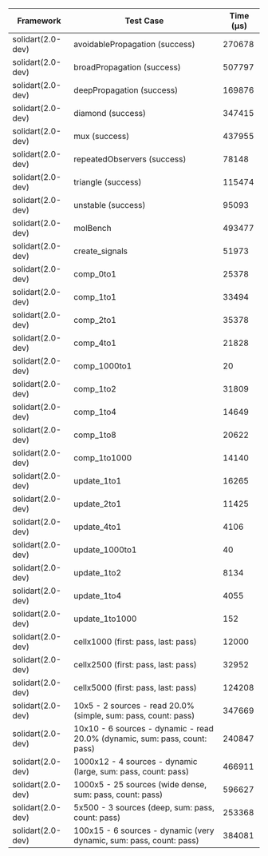 | Framework | Test Case | Time (μs) |
| --- | --- | --- |
| solidart(2.0-dev) | avoidablePropagation (success) | 270678 |
| solidart(2.0-dev) | broadPropagation (success) | 507797 |
| solidart(2.0-dev) | deepPropagation (success) | 169876 |
| solidart(2.0-dev) | diamond (success) | 347415 |
| solidart(2.0-dev) | mux (success) | 437955 |
| solidart(2.0-dev) | repeatedObservers (success) | 78148 |
| solidart(2.0-dev) | triangle (success) | 115474 |
| solidart(2.0-dev) | unstable (success) | 95093 |
| solidart(2.0-dev) | molBench | 493477 |
| solidart(2.0-dev) | create_signals | 51973 |
| solidart(2.0-dev) | comp_0to1 | 25378 |
| solidart(2.0-dev) | comp_1to1 | 33494 |
| solidart(2.0-dev) | comp_2to1 | 35378 |
| solidart(2.0-dev) | comp_4to1 | 21828 |
| solidart(2.0-dev) | comp_1000to1 | 20 |
| solidart(2.0-dev) | comp_1to2 | 31809 |
| solidart(2.0-dev) | comp_1to4 | 14649 |
| solidart(2.0-dev) | comp_1to8 | 20622 |
| solidart(2.0-dev) | comp_1to1000 | 14140 |
| solidart(2.0-dev) | update_1to1 | 16265 |
| solidart(2.0-dev) | update_2to1 | 11425 |
| solidart(2.0-dev) | update_4to1 | 4106 |
| solidart(2.0-dev) | update_1000to1 | 40 |
| solidart(2.0-dev) | update_1to2 | 8134 |
| solidart(2.0-dev) | update_1to4 | 4055 |
| solidart(2.0-dev) | update_1to1000 | 152 |
| solidart(2.0-dev) | cellx1000 (first: pass, last: pass) | 12000 |
| solidart(2.0-dev) | cellx2500 (first: pass, last: pass) | 32952 |
| solidart(2.0-dev) | cellx5000 (first: pass, last: pass) | 124208 |
| solidart(2.0-dev) | 10x5 - 2 sources - read 20.0% (simple, sum: pass, count: pass) | 347669 |
| solidart(2.0-dev) | 10x10 - 6 sources - dynamic - read 20.0% (dynamic, sum: pass, count: pass) | 240847 |
| solidart(2.0-dev) | 1000x12 - 4 sources - dynamic (large, sum: pass, count: pass) | 466911 |
| solidart(2.0-dev) | 1000x5 - 25 sources (wide dense, sum: pass, count: pass) | 596627 |
| solidart(2.0-dev) | 5x500 - 3 sources (deep, sum: pass, count: pass) | 253368 |
| solidart(2.0-dev) | 100x15 - 6 sources - dynamic (very dynamic, sum: pass, count: pass) | 384081 |
